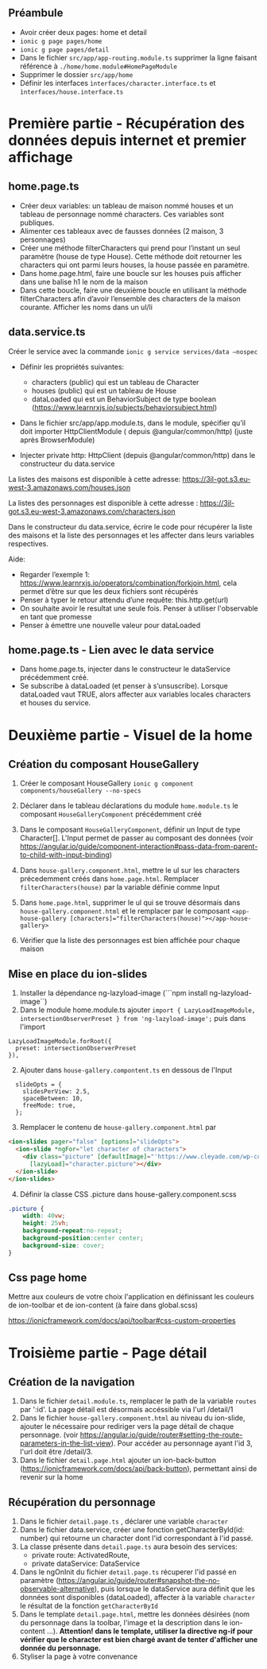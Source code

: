 Préambule
---
* Avoir créer deux pages: home et detail
* ```ionic g page pages/home```
* ```ionic g page pages/detail```
* Dans le fichier ```src/app/app-routing.module.ts``` supprimer la ligne faisant référence à ```./home/home.module#HomePageModule```
* Supprimer le dossier ```src/app/home```
* Définir les interfaces ```ìnterfaces/character.interface.ts``` et ```ìnterfaces/house.interface.ts```

Première partie - Récupération des données depuis internet et premier affichage
===

home.page.ts
---
* Créer deux variables: un tableau de maison nommé houses et un tableau de personnage nommé characters. Ces variables sont publiques.
* Alimenter ces tableaux avec de fausses données (2 maison, 3 personnages)
* Créer une méthode filterCharacters qui prend pour l’instant un seul paramètre (house de  type House). Cette méthode doit retourner les characters qui ont parmi leurs houses, la house passée en paramètre.
* Dans home.page.html, faire une boucle sur les houses puis afficher dans une balise h1 le nom de la maison
* Dans cette boucle, faire une deuxième boucle en utilisant la méthode filterCharacters afin d’avoir l’ensemble des characters de la maison courante. Afficher les noms dans un ul/li


data.service.ts
---

Créer le service avec la commande
```ionic g service services/data —nospec```

- Définir les propriétés suivantes:
	- characters (public) qui est un tableau de Character
	- houses (public) qui est un tableau de House
	- dataLoaded qui est un BehaviorSubject de type boolean (https://www.learnrxjs.io/subjects/behaviorsubject.html)

- Dans le fichier src/app/app.module.ts, dans le module, spécifier qu’il doit importer HttpClientModule ( depuis @angular/common/http)  (juste après BrowserModule)

- Injecter private http: HttpClient (depuis @angular/common/http)  dans le constructeur du data.service



La listes des maisons est disponible à cette adresse: https://3il-got.s3.eu-west-3.amazonaws.com/houses.json

La listes des personnages est disponible à cette adresse : https://3il-got.s3.eu-west-3.amazonaws.com/characters.json

Dans le constructeur du data.service, écrire le code pour récupérer la liste des maisons et la liste des personnages et les affecter dans leurs variables respectives.

Aide: 

* Regarder l’exemple 1: https://www.learnrxjs.io/operators/combination/forkjoin.html, cela permet d’être sur que les deux fichiers sont récupérés
* Penser à typer le retour attendu d’une requête: this.http.get<MonObjetAttendu>(url)
* On souhaite avoir le resultat une seule fois. Penser à utiliser l'observable en tant que promesse
* Penser à émettre une nouvelle valeur pour dataLoaded


home.page.ts - Lien avec le data service
---
* Dans home.page.ts, injecter dans le constructeur le dataService précédemment créé.
* Se subscribe à dataLoaded (et penser à s’unsuscribe). Lorsque dataLoaded vaut TRUE, alors affecter aux variables locales characters et houses du service.



Deuxième partie - Visuel de la home
===


Création du composant HouseGallery
---

1. Créer le composant HouseGallery
```ionic g component components/houseGallery --no-specs```

2. Déclarer dans le tableau déclarations du module  ```home.module.ts```  le composant ```HouseGalleryComponent``` précédemment créé


3. Dans le composant ```HouseGalleryComponent```, définir un Input de type Character[]. L'Input permet de passer au composant des données (voir https://angular.io/guide/component-interaction#pass-data-from-parent-to-child-with-input-binding)
4. Dans ```house-gallery.component.html```, mettre le ul sur les characters précedemment créés dans ```home.page.html```. Remplacer ```filterCharacters(house)``` par la variable définie comme Input
5. Dans ```home.page.html```, supprimer le ul qui se trouve désormais dans ```house-gallery.component.html``` et le remplacer par le composant ```<app-house-gallery [characters]="filterCharacters(house)"></app-house-gallery>```
6. Vérifier que la liste des personnages est bien affichée pour chaque maison

Mise en place du ion-slides
---

1. Installer la dépendance ng-lazyload-image (```npm install ng-lazyload-image``)
2. Dans le module home.module.ts ajouter ```import { LazyLoadImageModule, intersectionObserverPreset } from 'ng-lazyload-image';```
puis dans l'import 
```
LazyLoadImageModule.forRoot({
  preset: intersectionObserverPreset
}),
```

2. Ajouter dans ```house-gallery.compontent.ts``` en dessous de l'Input 


```typescrypt
  slideOpts = {
    slidesPerView: 2.5,
    spaceBetween: 10,
    freeMode: true,
  };
```
3. Remplacer le contenu de ```house-gallery.component.html``` par 


```html
<ion-slides pager="false" [options]="slideOpts">
  <ion-slide *ngFor="let character of characters">
    <div class="picture" [defaultImage]="'https://www.cleyade.com/wp-content/uploads/2019/01/unknown_person.jpg'"
      [lazyLoad]="character.picture"></div>
  </ion-slide>
</ion-slides>
```

4. Définir la classe CSS .picture dans house-gallery.component.scss


```css
.picture {
    width: 40vw;
    height: 25vh;
    background-repeat:no-repeat;
    background-position:center center;
    background-size: cover;
}
```


Css page home
---

Mettre aux couleurs de votre choix l'application en définissant les couleurs de ion-toolbar et de ion-content (à faire dans global.scss)

https://ionicframework.com/docs/api/toolbar#css-custom-properties


Troisième partie - Page détail
=====


Création de la navigation
---
1. Dans le fichier ```detail.module.ts```, remplacer le path de la variable ```routes``` par ':id'. La page détail est désormais accéssible via l'url /detail/1
2. Dans le fichier ```house-gallery.component.html``` au niveau du ion-slide, ajouter le nécessaire pour rediriger vers la page détail de chaque personnage. (voir https://angular.io/guide/router#setting-the-route-parameters-in-the-list-view). Pour accéder au personnage ayant l'id 3, l'url doit être /detail/3.
3. Dans le fichier ```detail.page.html``` ajouter un ion-back-button (https://ionicframework.com/docs/api/back-button), permettant ainsi de revenir sur la home


Récupération du personnage
---
1. Dans le fichier ```detail.page.ts``` , déclarer une variable ```character```
2. Dans le fichier data.service, créer une fonction getCharacterById(id: number) qui retourne un character dont l'id correspondant à l'id passé.
3. La classe présente dans ```detail.page.ts``` aura besoin des services:
	- private route: ActivatedRoute,
	- private dataService: DataService
4. Dans le ngOnInit du fichier ```detail.page.ts``` récuperer l'id passé en paramètre (https://angular.io/guide/router#snapshot-the-no-observable-alternative), puis lorsque le dataService aura définit que les données sont disponibles (dataLoaded), affecter à la variable ```character``` le résultat de la fonction ```getCharacterById```
5. Dans le template ```detail.page.html```, mettre les données désirées (nom du personnage dans la toolbar, l'image et la description dans le ion-content ...). 
**Attention! dans le template, utiliser la directive ng-if pour vérifier que le character est bien chargé avant de tenter d'afficher une donnée du personnage.**
6. Styliser la page à votre convenance


